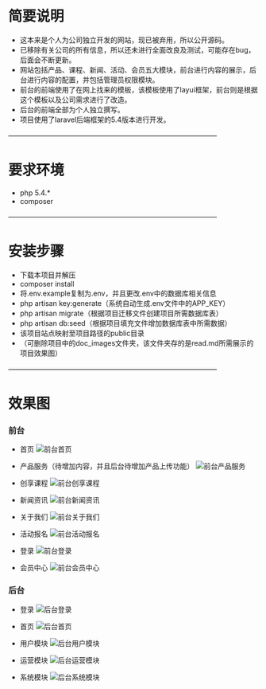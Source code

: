 # 简要说明
- 这本来是个人为公司独立开发的网站，现已被弃用，所以公开源码。
- 已移除有关公司的所有信息，所以还未进行全面改良及测试，可能存在bug，后面会不断更新。
- 网站包括产品、课程、新闻、活动、会员五大模块，前台进行内容的展示，后台进行内容的配置，并包括管理员权限模块。
- 前台的前端使用了在网上找来的模板，该模板使用了layui框架，前台则是根据这个模板以及公司需求进行了改造。
- 后台的前端全部为个人独立撰写。
- 项目使用了laravel后端框架的5.4版本进行开发。

——————————————————————————————
# 要求环境
- php 5.4.*
- composer

——————————————————————————————
# 安装步骤
- 下载本项目并解压
- composer install
- 将.env.example复制为.env，并且更改.env中的数据库相关信息
- php artisan key:generate（系统自动生成.env文件中的APP_KEY）
- php artisan migrate（根据项目迁移文件创建项目所需数据库表）
- php artisan db:seed（根据项目填充文件增加数据库表中所需数据）
- 该项目站点映射至项目路径的public目录
- （可删除项目中的doc_images文件夹，该文件夹存的是read.md所需展示的项目效果图）

——————————————————————————————
# 效果图
### 前台
- 首页
![前台首页](./doc_images/index.png)

- 产品服务（待增加内容，并且后台待增加产品上传功能）
![前台产品服务](./doc_images/product.png)

- 创享课程
![前台创享课程](./doc_images/course.png)

- 新闻资讯
![前台新闻资讯](./doc_images/new.png)

- 关于我们
![前台关于我们](./doc_images/about.png)

- 活动报名
![前台活动报名](./doc_images/active.png)

- 登录
![前台登录](./doc_images/login.png)

- 会员中心
![前台会员中心](./doc_images/user.png)


### 后台
- 登录
![后台登录](./doc_images/admin_login.png)

- 首页
![后台首页](./doc_images/admin_index.png)

- 用户模块
![后台用户模块](./doc_images/admin_user.png)

- 运营模块
![后台运营模块](./doc_images/admin_article.png)

- 系统模块
![后台系统模块](./doc_images/admin_role.png)

